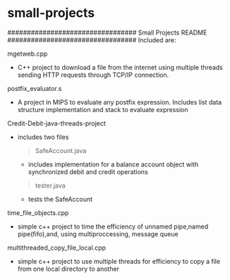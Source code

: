 # small-projects
#################################
     Small Projects README
#################################
Included are:

mgetweb.cpp
  - C++ project to download a file from the internet using multiple threads sending HTTP requests through TCP/IP connection.

postfix_evaluator.s
  - A project in MIPS to evaluate any postfix expression. Includes list data structure implementation and stack to evaluate expression

Credit-Debit-java-threads-project
  - includes two files
    > SafeAccount.java
      - includes implementation for a balance account object with synchronized debit and credit operations
    > tester.java
      - tests the SafeAccount

time_file_objects.cpp
  - simple c++ project to time the efficiency of unnamed pipe,named pipe(fifo),and, using multiproccessing, message queue

multithreaded_copy_file_local.cpp
  - simple c++ project to use multiple threads for efficiency to copy a file from one local directory to another 

